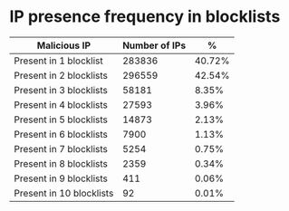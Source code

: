 # IP presence frequency in blocklists
| Malicious IP | Number of IPs | % |
|----|----|----|
| Present in 1 blocklist | 283836 | 40.72% |
| Present in 2 blocklists | 296559 | 42.54% |
| Present in 3 blocklists | 58181 | 8.35% |
| Present in 4 blocklists | 27593 | 3.96% |
| Present in 5 blocklists | 14873 | 2.13% |
| Present in 6 blocklists | 7900 | 1.13% |
| Present in 7 blocklists | 5254 | 0.75% |
| Present in 8 blocklists | 2359 | 0.34% |
| Present in 9 blocklists | 411 | 0.06% |
| Present in 10 blocklists | 92 | 0.01% |
